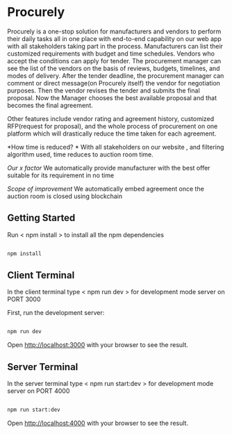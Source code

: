 # Procurely

Procurely is a one-stop solution for manufacturers and vendors to perform their daily tasks all in one place with end-to-end capability on our web app with all stakeholders taking part in the process. Manufacturers can list their customized requirements with budget and time schedules. Vendors who accept the conditions can apply for tender. The procurement manager can see the list of the vendors on the basis of reviews, budgets, timelines, and modes of delivery. After the tender deadline, the procurement manager can comment or direct message(on Procurely itself) the vendor for negotiation purposes. Then the vendor revises the tender and submits the final proposal. Now the Manager chooses the best available proposal and that becomes the final agreement.

Other features include vendor rating and agreement history, customized RFP(request for proposal), and the whole process of procurement on one platform which will drastically reduce the time taken for each agreement.

*How time is reduced? *
With all stakeholders on our website , and filtering algorithm used, time reduces to auction room time.

*Our x factor*
We automatically provide manufacturer with the best offer suitable for its requirement in no time

*Scope of improvement*
We automatically embed agreement once the auction room is closed using blockchain


## Getting Started

Run < npm install > to install all the npm dependencies

```bash

npm install

```


## Client Terminal

In the client terminal type < npm run dev > for development mode server on PORT 3000

First, run the development server:

```bash

npm run dev

```

Open [http://localhost:3000](http://localhost:3000) with your browser to see the result.

## Server Terminal


In the server terminal type < npm run start:dev > for development mode server on PORT 4000

```bash

npm run start:dev

```


Open [http://localhost:4000](http://localhost:4000) with your browser to see the result.





